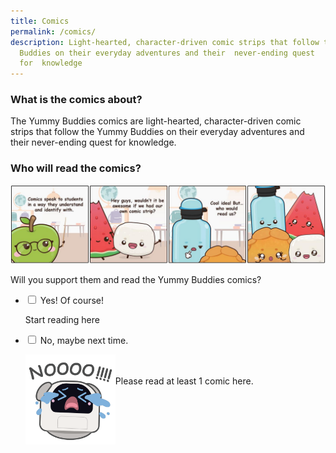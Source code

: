 ```yaml
---
title: Comics
permalink: /comics/
description: Light-hearted, character-driven comic strips that follow the Yummy
  Buddies on their everyday adventures and their  never-ending quest
  for  knowledge
---
```

### What is the comics about?
The Yummy Buddies comics are light-hearted, character-driven comic strips that follow the Yummy Buddies on their everyday adventures and their&nbsp;never-ending quest for&nbsp;knowledge.

### Who will read the comics?
![comics](/images/Comics/comics.jpg)

Will you support them and read the Yummy Buddies comics?

<ul class="jekyllcodex\_accordion">  
  
<li><input id="accordion1" type="checkbox">  
<label for="accordion1">Yes! Of course!</label><div>  
<p>Start reading here</p>  
</div></li>  
  
<li><input id="accordion2" type="checkbox">  
<label for="accordion2">No, maybe next time.</label><div>  
<p><img src="/images/Characters/poodle-no.gif" style="width:30%" align="left">
<br><br>Please read at least 1 comic here.</p>  
</div></li>  
  
</ul>